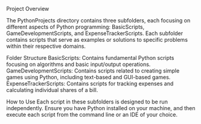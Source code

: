 Project Overview

The PythonProjects directory contains three subfolders, each focusing on different aspects of Python programming: BasicScripts, GameDevelopmentScripts, and ExpenseTrackerScripts. Each subfolder contains scripts that serve as examples or solutions to specific problems within their respective domains.

Folder Structure
BasicScripts: Contains fundamental Python scripts focusing on algorithms and basic input/output operations.
GameDevelopmentScripts: Contains scripts related to creating simple games using Python, including text-based and GUI-based games.
ExpenseTrackerScripts: Contains scripts for tracking expenses and calculating individual shares of a bill.


How to Use
Each script in these subfolders is designed to be run independently. Ensure you have Python installed on your machine, and then execute each script from the command line or an IDE of your choice.


